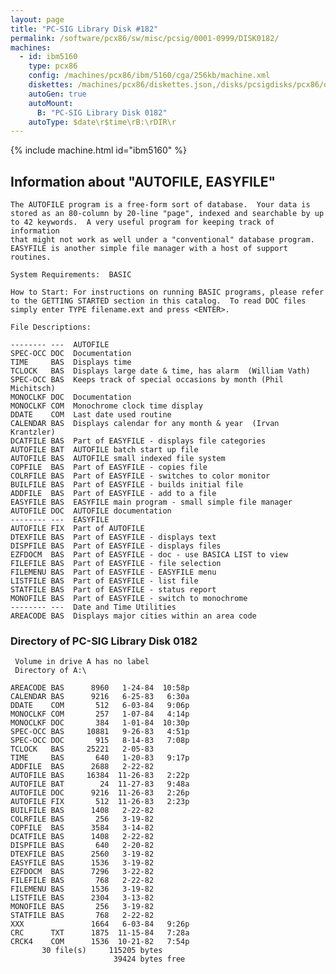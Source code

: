 ```yaml
---
layout: page
title: "PC-SIG Library Disk #182"
permalink: /software/pcx86/sw/misc/pcsig/0001-0999/DISK0182/
machines:
  - id: ibm5160
    type: pcx86
    config: /machines/pcx86/ibm/5160/cga/256kb/machine.xml
    diskettes: /machines/pcx86/diskettes.json,/disks/pcsigdisks/pcx86/diskettes.json
    autoGen: true
    autoMount:
      B: "PC-SIG Library Disk 0182"
    autoType: $date\r$time\rB:\rDIR\r
---
```


{% include machine.html id="ibm5160" %}

## Information about "AUTOFILE, EASYFILE"

    The AUTOFILE program is a free-form sort of database.  Your data is
    stored as an 80-column by 20-line "page", indexed and searchable by up
    to 42 keywords.  A very useful program for keeping track of information
    that might not work as well under a "conventional" database program.
    EASYFILE is another simple file manager with a host of support
    routines.
    
    System Requirements:  BASIC
    
    How to Start: For instructions on running BASIC programs, please refer
    to the GETTING STARTED section in this catalog.  To read DOC files
    simply enter TYPE filename.ext and press <ENTER>.
    
    File Descriptions:
    
    -------- ---  AUTOFILE
    SPEC-OCC DOC  Documentation
    TIME     BAS  Displays time
    TCLOCK   BAS  Displays large date & time, has alarm  (William Vath)
    SPEC-OCC BAS  Keeps track of special occasions by month (Phil Michitsch)
    MONOCLKF DOC  Documentation
    MONOCLKF COM  Monochrome clock time display
    DDATE    COM  Last date used routine
    CALENDAR BAS  Displays calendar for any month & year  (Irvan Krantzler)
    DCATFILE BAS  Part of EASYFILE - displays file categories
    AUTOFILE BAT  AUTOFILE batch start up file
    AUTOFILE BAS  AUTOFILE small indexed file system
    COPFILE  BAS  Part of EASYFILE - copies file
    COLRFILE BAS  Part of EASYFILE - switches to color monitor
    BUILFILE BAS  Part of EASYFILE - builds initial file
    ADDFILE  BAS  Part of EASYFILE - add to a file
    EASYFILE BAS  EASYFILE main program - small simple file manager
    AUTOFILE DOC  AUTOFILE documentation
    -------- ---  EASYFILE
    AUTOFILE FIX  Part of AUTOFILE
    DTEXFILE BAS  Part of EASYFILE - displays text
    DISPFILE BAS  Part of EASYFILE - displays files
    EZFDOCM  BAS  Part of EASYFILE - doc - use BASICA LIST to view
    FILEFILE BAS  Part of EASYFILE - file selection
    FILEMENU BAS  Part of EASYFILE - EASYFILE menu
    LISTFILE BAS  Part of EASYFILE - list file
    STATFILE BAS  Part of EASYFILE - status report
    MONOFILE BAS  Part of EASYFILE - switch to monochrome
    -------- ---  Date and Time Utilities
    AREACODE BAS  Displays major cities within an area code

### Directory of PC-SIG Library Disk 0182

     Volume in drive A has no label
     Directory of A:\

    AREACODE BAS      8960   1-24-84  10:58p
    CALENDAR BAS      9216   6-25-83   6:30a
    DDATE    COM       512   6-03-84   9:06p
    MONOCLKF COM       257   1-07-84   4:14p
    MONOCLKF DOC       384   1-01-84  10:30p
    SPEC-OCC BAS     10881   9-26-83   4:51p
    SPEC-OCC DOC       915   8-14-83   7:08p
    TCLOCK   BAS     25221   2-05-83
    TIME     BAS       640   1-20-83   9:17p
    ADDFILE  BAS      2688   2-22-82
    AUTOFILE BAS     16384  11-26-83   2:22p
    AUTOFILE BAT        24  11-27-83   9:48a
    AUTOFILE DOC      9216  11-26-83   2:26p
    AUTOFILE FIX       512  11-26-83   2:23p
    BUILFILE BAS      1408   2-22-82
    COLRFILE BAS       256   3-19-82
    COPFILE  BAS      3584   3-14-82
    DCATFILE BAS      1408   2-22-82
    DISPFILE BAS       640   2-20-82
    DTEXFILE BAS      2560   3-19-82
    EASYFILE BAS      1536   3-19-82
    EZFDOCM  BAS      7296   3-22-82
    FILEFILE BAS       768   2-22-82
    FILEMENU BAS      1536   3-19-82
    LISTFILE BAS      2304   3-13-82
    MONOFILE BAS       256   3-19-82
    STATFILE BAS       768   2-22-82
    XXX               1664   6-03-84   9:26p
    CRC      TXT      1875  11-15-84   7:28a
    CRCK4    COM      1536  10-21-82   7:54p
           30 file(s)     115205 bytes
                           39424 bytes free
